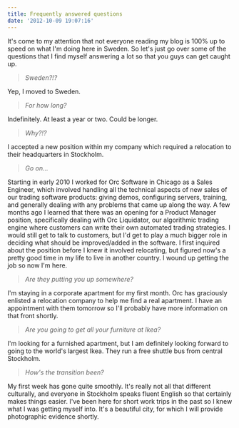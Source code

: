 ```yaml
---
title: Frequently answered questions
date: '2012-10-09 19:07:16'
---
```



It's come to my attention that not everyone reading my blog is 100% up to speed on what I'm doing here in Sweden. So let's just go over some of the questions that I find myself answering a lot so that you guys can get caught up.

> *Sweden?!?*

Yep, I moved to Sweden.

> *For how long?*

Indefinitely. At least a year or two. Could be longer.

> *Why?!?*

I accepted a new position within my company which required a relocation to their headquarters in Stockholm.

> *Go on...*

Starting in early 2010 I worked for Orc Software in Chicago as a Sales Engineer, which involved handling all the technical aspects of new sales of our trading software products: giving demos, configuring servers, training, and generally dealing with any problems that came up along the way. A few months ago I learned that there was an opening for a Product Manager position, specifically dealing with Orc Liquidator, our algorithmic trading engine where customers can write their own automated trading strategies. I would still get to talk to customers, but I'd get to play a much bigger role in deciding what should be improved/added in the software. I first inquired about the position before I knew it involved relocating, but figured now's a pretty good time in my life to live in another country. I wound up getting the job so now I'm here.

> *Are they putting you up somewhere?*

I'm staying in a corporate apartment for my first month. Orc has graciously enlisted a relocation company to help me find a real apartment. I have an appointment with them tomorrow so I'll probably have more information on that front shortly.

> *Are you going to get all your furniture at Ikea?*

I'm looking for a furnished apartment, but I am definitely looking forward to going to the world's largest Ikea. They run a free shuttle bus from central Stockholm.

> *How's the transition been?*

My first week has gone quite smoothly. It's really not all that different culturally, and everyone in Stockholm speaks fluent English so that certainly makes things easier. I've been here for short work trips in the past so I knew what I was getting myself into. It's a beautiful city, for which I will provide photographic evidence shortly.


